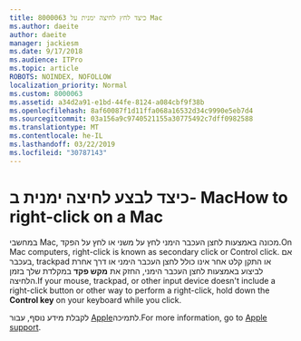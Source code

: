 ```yaml
---
title: 8000063 כיצד לחץ לחיצה ימנית על Mac
ms.author: daeite
author: daeite
manager: jackiesm
ms.date: 9/17/2018
ms.audience: ITPro
ms.topic: article
ROBOTS: NOINDEX, NOFOLLOW
localization_priority: Normal
ms.custom: 8000063
ms.assetid: a34d2a91-e1bd-44fe-8124-a084cbf9f38b
ms.openlocfilehash: 8af60087f1d11ffa068a16532d34c9990e5eb7d4
ms.sourcegitcommit: 03a156a9c9740521155a30775492c7dff0982588
ms.translationtype: MT
ms.contentlocale: he-IL
ms.lasthandoff: 03/22/2019
ms.locfileid: "30787143"
---
```

# <a name="how-to-right-click-on-a-mac"></a><span data-ttu-id="5bc14-102">כיצד לבצע לחיצה ימנית ב- Mac</span><span class="sxs-lookup"><span data-stu-id="5bc14-102">How to right-click on a Mac</span></span>

<span data-ttu-id="5bc14-103">במחשבי Mac, מכונה באמצעות לחצן העכבר הימני לחץ על משני או לחץ על הפקד.</span><span class="sxs-lookup"><span data-stu-id="5bc14-103">On Mac computers, right-click is known as secondary click or Control click.</span></span> <span data-ttu-id="5bc14-104">אם בעכבר, trackpad או התקן קלט אחר אינו כולל לחצן העכבר הימני או דרך אחרת לביצוע באמצעות לחצן העכבר הימני, החזק את **מקש פקד** במקלדת שלך בזמן הלחיצה.</span><span class="sxs-lookup"><span data-stu-id="5bc14-104">If your mouse, trackpad, or other input device doesn't include a right-click button or other way to perform a right-click, hold down the **Control key** on your keyboard while you click.</span></span> 
  
<span data-ttu-id="5bc14-105">לקבלת מידע נוסף, עבור [Apple](https://go.microsoft.com/fwlink/?linkid=2022220&amp;clcid=0x409)לתמיכה.</span><span class="sxs-lookup"><span data-stu-id="5bc14-105">For more information, go to [Apple support](https://go.microsoft.com/fwlink/?linkid=2022220&amp;clcid=0x409).</span></span>
  

